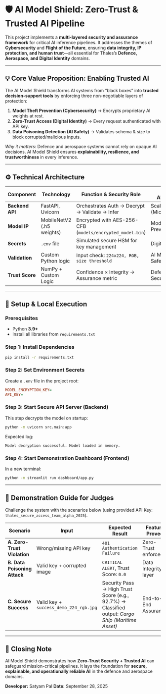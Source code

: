 # 🛡️ AI Model Shield: Zero-Trust & Trusted AI Pipeline

This project implements a **multi-layered security and assurance framework** for critical AI inference pipelines. It addresses the themes of **Cybersecurity** and **Flight of the Future**, ensuring **data integrity, IP protection, and human trust**—all essential for Thales’s **Defence, Aerospace, and Digital Identity** domains.

---

## 💡 Core Value Proposition: Enabling Trusted AI

The AI Model Shield transforms AI systems from “black boxes” into **trusted decision-support tools** by enforcing three non-negotiable layers of protection:

1. **Model Theft Prevention (Cybersecurity)** → Encrypts proprietary AI weights at rest.
2. **Zero-Trust Access (Digital Identity)** → Every request authenticated with API key.
3. **Data Poisoning Detection (AI Safety)** → Validates schema & size to block corrupted/malicious inputs.

*Why it matters*: Defence and aerospace systems cannot rely on opaque AI decisions. AI Model Shield ensures **explainability, resilience, and trustworthiness** in every inference.

---

## ⚙️ Technical Architecture

| Component       | Technology                | Function & Security Role                                  | Thales Alignment            |
| --------------- | ------------------------- | --------------------------------------------------------- | --------------------------- |
| **Backend API** | FastAPI, Uvicorn          | Orchestrates Auth → Decrypt → Validate → Infer            | Scalability (Microservices) |
| **Model IP**    | MobileNetV2 (.h5 weights) | Encrypted with AES-256-CFB (`models/encrypted_model.bin`) | Model Theft Prevention      |
| **Secrets**     | `.env` file               | Simulated secure HSM for key management                   | Digital Identity            |
| **Validation**  | Custom Python logic       | Input check: `224x224, RGB, size threshold`               | AI Model Safety             |
| **Trust Score** | NumPy + Custom Logic      | Confidence × Integrity → Assurance metric                 | Defence & Security (XAI)    |

---

## 🚀 Setup & Local Execution

### Prerequisites

* Python **3.9+**
* Install all libraries from `requirements.txt`

### Step 1: Install Dependencies

```bash
pip install -r requirements.txt
```

### Step 2: Set Environment Secrets

Create a `.env` file in the project root:

```ini
MODEL_ENCRYPTION_KEY=
API_KEY=
```

### Step 3: Start Secure API Server (Backend)

This step decrypts the model on startup:

```bash
python -m uvicorn src.main:app
```

Expected log:

```
Model decryption successful. Model loaded in memory.
```

### Step 4: Start Demonstration Dashboard (Frontend)

In a new terminal:

```bash
python -m streamlit run dashboard/app.py
```

---

## 🔎 Demonstration Guide for Judges

Challenge the system with the scenarios below (using provided API Key: `thales_secure_access_team_alpha_2025`).

| Scenario                     | Input                                  | Expected Result                                                                                   | Feature Proved       |
| ---------------------------- | -------------------------------------- | ------------------------------------------------------------------------------------------------- | -------------------- |
| **A. Zero-Trust Violation**  | Wrong/missing API key                  | `401 Authentication Failure`                                                                      | Zero-Trust enforced  |
| **B. Data Poisoning Attack** | Valid key + corrupted image            | `CRITICAL ALERT`, Trust Score: `0.0`                                                              | Data Integrity layer |
| **C. Secure Success**        | Valid key + `success_demo_224_rgb.jpg` | Security Pass → High Trust Score (e.g., 92.7%) → Classified output: *Cargo Ship (Maritime Asset)* | End-to-End Assurance |

---

## 📌 Closing Note

AI Model Shield demonstrates how **Zero-Trust Security + Trusted AI** can safeguard mission-critical pipelines. It lays the foundation for **secure, explainable, and operationally reliable AI** in the defence and aerospace domains.

**Developer:** Satyam Pal
**Date:** September 28, 2025
